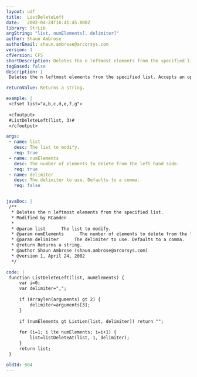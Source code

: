 ```yaml
---
layout: udf
title:  ListDeleteLeft
date:   2002-04-24T16:41:45.000Z
library: StrLib
argString: "list, numElements[, delimiter]"
author: Shaun Ambrose
authorEmail: shaun.ambrose@arcorsys.com
version: 1
cfVersion: CF5
shortDescription: Deletes the n leftmost elements from the specified list.
tagBased: false
description: |
 Deletes the n leftmost elements from the specified list. Accepts an optional delimiter. Note that if the number of elements to delete is greater than the number of elements in the list, the UDF returns an empty string.

returnValue: Returns a string.

example: |
 <cfset list="a,b,c,d,e,f,g">
 
 <cfoutput>
 #ListDeleteLeft(list, 3)#
 </cfoutput>

args:
 - name: list
   desc: The list to modify.
   req: true
 - name: numElements
   desc: The number of elements to delete from the left hand side.
   req: true
 - name: delimiter
   desc: The delimiter to use. Defaults to a comma.
   req: false


javaDoc: |
 /**
  * Deletes the n leftmost elements from the specified list.
  * Modified by RCamden
  * 
  * @param list      The list to modify. 
  * @param numElements      The number of elements to delete from the left hand side. 
  * @param delimiter      The delimiter to use. Defaults to a comma. 
  * @return Returns a string. 
  * @author Shaun Ambrose (shaun.ambrose@arcorsys.com) 
  * @version 1, April 24, 2002 
  */

code: |
 function ListDeleteLeft(list, numElements) {
     var i=0;
     var delimiter=",";
     
     if (Arraylen(arguments) gt 2) {
         delimiter=arguments[3];
     }
         
     if (numElements gt ListLen(list, delimiter)) return "";
     
     for (i=1; i lte numElements; i=i+1) {
         list=listDeleteAt(list, 1, delimiter);
     }
     return list;
 }

oldId: 604
---
```



